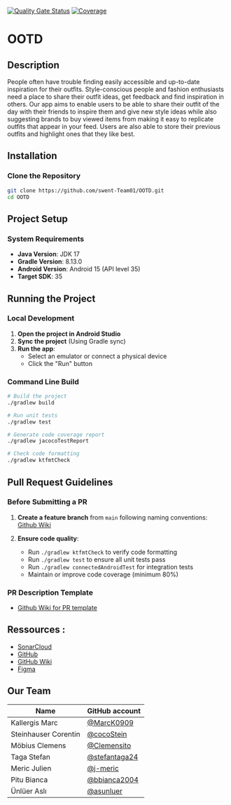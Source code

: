 [![Quality Gate Status](https://sonarcloud.io/api/project_badges/measure?project=swent-Team01_OOTD&metric=alert_status)](https://sonarcloud.io/summary/new_code?id=swent-Team01_OOTD)
[![Coverage](https://sonarcloud.io/api/project_badges/measure?project=swent-Team01_OOTD&metric=coverage)](https://sonarcloud.io/summary/new_code?id=swent-Team01_OOTD)

# OOTD 

## Description
People often have trouble finding easily accessible and up-to-date inspiration for their outfits. 
Style-conscious people and fashion enthusiasts need a place to share their outfit ideas, get 
feedback and find inspiration in others. Our app aims to enable users to be able to share their 
outfit of the day with their friends to inspire them and give new style ideas while also suggesting 
brands to buy viewed items from making it easy to replicate outfits that appear in your feed. Users 
are also able to store their previous outfits and highlight ones that they like best.

## Installation

### Clone the Repository
```bash
git clone https://github.com/swent-Team01/OOTD.git
cd OOTD
```

## Project Setup

### System Requirements
- **Java Version**: JDK 17
- **Gradle Version**: 8.13.0
- **Android Version**: Android 15 (API level 35)
- **Target SDK**: 35

## Running the Project

### Local Development
1. **Open the project in Android Studio**
2. **Sync the project** (Using Gradle sync)
3. **Run the app**:
   - Select an emulator or connect a physical device
   - Click the "Run" button

### Command Line Build
```bash
# Build the project
./gradlew build

# Run unit tests
./gradlew test

# Generate code coverage report
./gradlew jacocoTestReport

# Check code formatting
./gradlew ktfmtCheck
```

## Pull Request Guidelines

### Before Submitting a PR

1. **Create a feature branch** from `main` following naming conventions:
   [Github Wiki](https://github.com/swent-Team01/OOTD/wiki/Branching-guidelines)
  
2. **Ensure code quality**:
   - Run `./gradlew ktfmtCheck` to verify code formatting
   - Run `./gradlew test` to ensure all unit tests pass
   - Run `./gradlew connectedAndroidTest` for integration tests
   - Maintain or improve code coverage (minimum 80%)

### PR Description Template
- [Github Wiki for PR template](https://github.com/swent-Team01/OOTD/wiki/Process-Definition#commit-message-template-conventional-commits)

## Ressources :
- [SonarCloud](https://sonarcloud.io/organizations/swent-team01/projects)
- [GitHub](https://github.com/swent-Team01/OOTD)
- [GitHub Wiki](https://github.com/swent-Team01/OOTD/wiki)
- [Figma](https://www.figma.com/design/EQfCuEx3jJpUSZ3NKc4DE5/stefan.taga-s-team-library?t=1rG02nxGubCxY31q-0)

## Our Team
| Name                 | GitHub account                                   |
|----------------------|--------------------------------------------------|
| Kallergis Marc       | [@MarcK0909](https://github.com/MarcK0909)       |
| Steinhauser Corentin | [@cocoStein](https://github.com/cocoStein)       |
| Möbius  Clemens      | [@Clemensito](https://github.com/Clemensito)     |
| Taga    Stefan       | [@stefantaga24](https://github.com/stefantaga24) |
| Meric  Julien        | [@j-meric](https://github.com/j-meric)           |
| Pitu  Bianca         | [@bbianca2004](https://github.com/bbianca2004)   |
| Ünlüer Aslı          | [@asunluer](https://github.com/asunluer)         |
